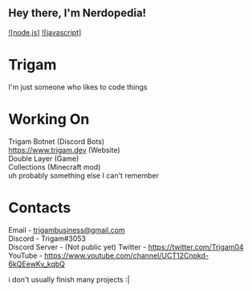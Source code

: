 ## Hey there, I'm Nerdopedia!

[![node.js]](https://nodejs.org/)
[![javascript]](https://en.wikipedia.org/wiki/JavaScript)

# Trigam
I'm just someone who likes to code things

# Working On
Trigam Botnet (Discord Bots)  
https://www.trigam.dev (Website)  
Double Layer (Game)  
Collections (Minecraft mod)  
uh probably something else I can't remember

# Contacts
Email - trigambusiness@gmail.com  
Discord - Trigam#3053  
Discord Server - (Not public yet) 
Twitter - https://twitter.com/Trigam04  
YouTube - https://www.youtube.com/channel/UCT12Cnpkd-6kQEewKv_kqbQ 

i don't usually finish many projects :|
